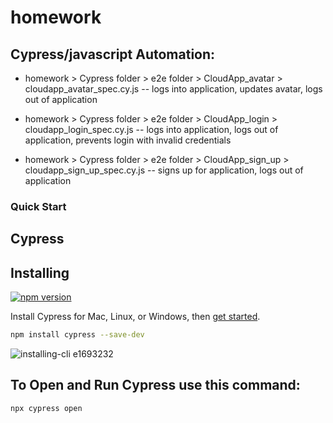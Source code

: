 # homework

## Cypress/javascript Automation:
- homework > Cypress folder > e2e folder > CloudApp_avatar > cloudapp_avatar_spec.cy.js
-- logs into application, updates avatar, logs out of application

- homework > Cypress folder > e2e folder > CloudApp_login > cloudapp_login_spec.cy.js
-- logs into application, logs out of application, prevents login with invalid credentials

- homework > Cypress folder > e2e folder > CloudApp_sign_up > cloudapp_sign_up_spec.cy.js
-- signs up for application, logs out of application

### Quick Start

## Cypress

## Installing

[![npm version](https://badge.fury.io/js/cypress.svg)](https://badge.fury.io/js/cypress)

Install Cypress for Mac, Linux, or Windows, then [get started](https://docs.cypress.io/guides/getting-started/installing-cypress.html).

```bash
npm install cypress --save-dev
```

![installing-cli e1693232](https://user-images.githubusercontent.com/1271364/31740846-7bf607f0-b420-11e7-855f-41c996040d31.gif)


## To Open and Run Cypress use this command:
```bash
npx cypress open
```
